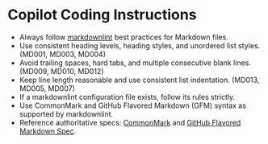 # Copilot Coding Instructions

- Always follow [markdownlint](https://github.com/DavidAnson/markdownlint) best practices for Markdown files.
- Use consistent heading levels, heading styles, and unordered list styles. (MD001, MD003, MD004)
- Avoid trailing spaces, hard tabs, and multiple consecutive blank lines. (MD009, MD010, MD012)
- Keep line length reasonable and use consistent list indentation. (MD013, MD005, MD007)
- If a markdownlint configuration file exists, follow its rules strictly.
- Use CommonMark and GitHub Flavored Markdown (GFM) syntax as supported by markdownlint.
- Reference authoritative specs: [CommonMark](https://spec.commonmark.org/) and [GitHub Flavored Markdown Spec](https://github.github.com/gfm/).